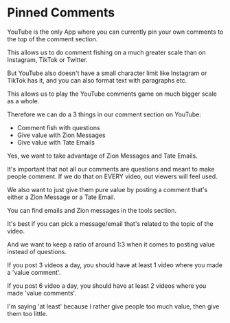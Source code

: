 # Pinned Comments

YouTube is the only App where you can currently pin your own comments to the top of the comment section.

This allows us to do comment fishing on a much greater scale than on Instagram, TikTok or Twitter.

But YouTube also doesn't have a small character limit like Instagram or TikTok has it, and you can also format text with paragraphs etc.

This allows us to play the YouTube comments game on much bigger scale as a whole.

Therefore we can do a 3 things in our comment section on YouTube:
- Comment fish with questions
- Give value with Zion Messages
- Give value with Tate Emails

Yes, we want to take advantage of Zion Messages and Tate Emails.

It's important that not all our comments are questions and meant to make people comment. If we do that on EVERY video, out viewers will feel used.

We also want to just give them pure value by posting a comment that's either a Zion Message or a Tate Email.

You can find emails and Zion messages in the tools section.

It's best if you can pick a message/email that's related to the topic of the video.

And we want to keep a ratio of around 1:3 when it comes to posting value instead of questions.

If you post 3 videos a day, you should have at least 1 video where you made a 'value comment'.

If you post 6 video a day, you should have at least 2 videos where you made 'value comments'.

I'm saying 'at least' because I rather give people too much value, then give them too little.